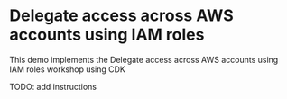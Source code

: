# Delegate access across AWS accounts using IAM roles 

This demo implements the Delegate access across AWS accounts using IAM roles  workshop using CDK

TODO: add instructions

